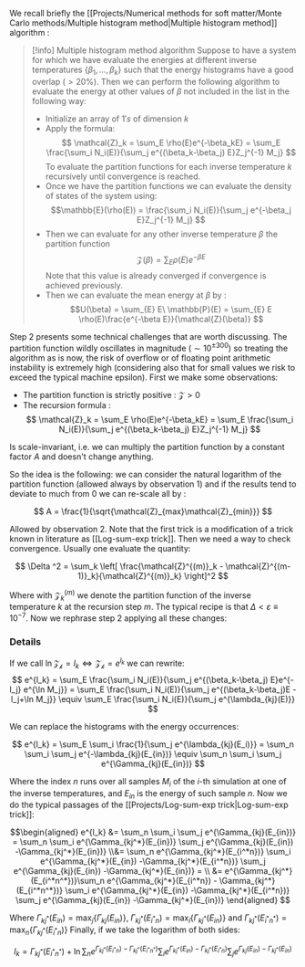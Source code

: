 We recall briefly the [[Projects/Numerical methods for soft matter/Monte Carlo methods/Multiple histogram method|Multiple histogram method]] algorithm :  

>[!info] Multiple histogram method algorithm
>Suppose to have a system for which we have evaluate the energies at different inverse temperatures $\{\beta_1, \dots, \beta_k\}$ such that the energy histograms have a good overlap ($>20 \%$).
>Then we can perform the following algorithm to evaluate the energy at other values of $\beta$ not included in the list in the following way:
> - Initialize an array of $1's$ of dimension $k$  
> - Apply the formula:
>  $$ \mathcal{Z}_k  = \sum_E \rho(E)e^{-\beta_kE} = \sum_E \frac{\sum_i N_i(E)}{\sum_j e^{(\beta_k-\beta_j) E}Z_j^{-1} M_j} $$
>  To evaluate the partition functions for each inverse temperature $k$ recursively until convergence is reached.
>  - Once we have the partition functions we can evaluate the density of states of the system using:
>  $$\mathbb{E}(\rho(E)) = \frac{\sum_i N_i(E)}{\sum_j e^{-\beta_j E}Z_j^{-1} M_j} $$
>  - Then we can evaluate for any other inverse temperature $\beta$ the partition function
>  $$ \mathcal{Z}(\beta)  = \sum_E \rho(E)e^{-\beta E} $$
>  Note that this value is already converged if convergence is achieved previously.
>  - Then we can evaluate the mean energy at $\beta$ by :
>  $$U(\beta) = \sum_{E} E\ \mathbb{P}(E) = \sum_{E} E \rho(E)\frac{e^{-\beta E}}{\mathcal{Z}(\beta)} $$

Step 2 presents some technical challenges that are worth discussing.
The partition function wildly oscillates in magnitude $(\sim 10^{\pm 300})$ so treating the algorithm as is now,  the risk of overflow or of floating point arithmetic instability is extremely high (considering also that for small values we risk to exceed the typical machine epsilon). 
First we make some observations:
- The partition function is strictly positive : $\mathcal{Z} > 0$
- The recursion formula :  
 $$ \mathcal{Z}_k  = \sum_E \rho(E)e^{-\beta_kE} = \sum_E \frac{\sum_i N_i(E)}{\sum_j e^{(\beta_k-\beta_j) E}Z_j^{-1} M_j} $$

Is scale-invariant, i.e. we can multiply the partition function by a constant factor $A$ and doesn't change anything.

So the idea is the following: we can consider the natural logarithm of the partition function (allowed always by observation 1) and if the results tend to deviate to much from 0 we can re-scale all by :

$$ A = \frac{1}{\sqrt{\mathcal{Z}_{max}\mathcal{Z}_{min}}} $$

Allowed by observation 2.
Note that the first trick is a modification of a trick known in literature as [[Log-sum-exp trick]].
Then we need a way to check convergence. Usually one evaluate the quantity:

$$ \Delta ^2 = \sum_k \left[ \frac{\mathcal{Z}^{(m)}_k - \mathcal{Z}^{(m-1)}_k}{\mathcal{Z}^{(m)}_k} \right]^2 $$

Where with $\mathcal{Z}^{(m)}_k$ we denote the partition function of the inverse temperature $k$ at the recursion step $m$.
The typical recipe is that $\Delta < \varepsilon \equiv 10 ^{-7}$.
Now we rephrase step 2 applying all these changes:

### Details

If we call $\ln \mathcal{Z_k} = l_k \iff \mathcal{Z_k} = e^{l_k}$ we can rewrite:
 $$ e^{l_k}  = \sum_E \frac{\sum_i N_i(E)}{\sum_j e^{(\beta_k-\beta_j) E}e^{-l_j} e^{\ln M_j}} = \sum_E \frac{\sum_i N_i(E)}{\sum_j e^{(\beta_k-\beta_j)E -l_j+\ln M_j}} \equiv \sum_E \frac{\sum_i N_i(E)}{\sum_j e^{\lambda_{kj}(E)}}  $$

We can replace the histograms with the energy occurrences:

$$ e^{l_k}  =  \sum_E \sum_i \frac{1}{\sum_j e^{\lambda_{kj}(E_i)}} = \sum_n \sum_i \sum_j e^{-\lambda_{kj}(E_{in})} \equiv \sum_n \sum_i \sum_j e^{\Gamma_{kj}(E_{in})} $$

Where the index $n$ runs over all samples $M_i$ of the $i$-th simulation at one of the inverse temperatures, and $E_{in}$ is the energy of such sample $n$.
Now we do the typical passages of the [[Projects/Log-sum-exp trick|Log-sum-exp trick]]:

$$\begin{aligned}
e^{l_k}  &=   \sum_n \sum_i \sum_j e^{\Gamma_{kj}(E_{in})} = \sum_n \sum_i e^{\Gamma_{kj^*}(E_{in})} \sum_j e^{\Gamma_{kj}(E_{in}) -\Gamma_{kj^*}(E_{in})} \\&= \sum_n e^{\Gamma_{kj^*}(E_{i^*n})} \sum_i e^{\Gamma_{kj^*}(E_{in}) -\Gamma_{kj^*}(E_{i^*n})} \sum_j e^{\Gamma_{kj}(E_{in}) -\Gamma_{kj^*}(E_{in})} = \\
&= e^{\Gamma_{kj^*}(E_{i^*n^*})}\sum_n e^{\Gamma_{kj^*}(E_{i^*n}) - \Gamma_{kj^*}(E_{i^*n^*})} \sum_i e^{\Gamma_{kj^*}(E_{in}) -\Gamma_{kj^*}(E_{i^*n})} \sum_j e^{\Gamma_{kj}(E_{in}) -\Gamma_{kj^*}(E_{in})}
\end{aligned}
$$

Where $\Gamma_{kj^*}(E_{in}) = \max_j \{\Gamma_{kj}(E_{in})\}$, $\Gamma_{kj^*}(E_{i^*n}) = \max_i \{\Gamma_{kj^*}(E_{in})\}$ and  $\Gamma_{kj^*}(E_{i^*n^*}) = \max_n \{\Gamma_{kj^*}(E_{i^*n})\}$ 
Finally, if we take the logarithm of both sides:

$$l_k = \Gamma_{kj^*}(E_{i^*n^*}) + \ln \sum_n e^{\Gamma_{kj^*}(E_{i^*n}) - \Gamma_{kj^*}(E_{i^*n^*})} \sum_i e^{\Gamma_{kj^*}(E_{in}) -\Gamma_{kj^*}(E_{i^*n})} \sum_j e^{\Gamma_{kj}(E_{in}) -\Gamma_{kj^*}(E_{in})}$$

